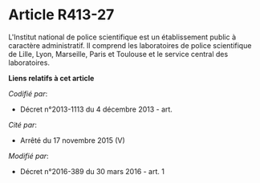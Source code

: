# Article R413-27

L'Institut national de police scientifique est un établissement public à caractère administratif. Il comprend les
laboratoires de police scientifique de Lille, Lyon, Marseille, Paris et Toulouse          et le service central des
laboratoires.

**Liens relatifs à cet article**

_Codifié par_:

  - Décret n°2013-1113 du 4 décembre 2013 - art.

_Cité par_:

  - Arrêté du 17 novembre 2015 (V)

_Modifié par_:

  - Décret n°2016-389 du 30 mars 2016 - art. 1
